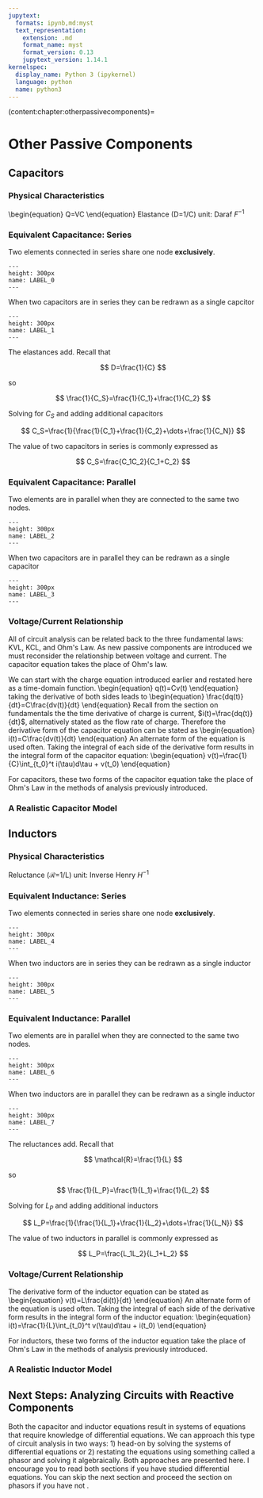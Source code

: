 ```yaml
---
jupytext:
  formats: ipynb,md:myst
  text_representation:
    extension: .md
    format_name: myst
    format_version: 0.13
    jupytext_version: 1.14.1
kernelspec:
  display_name: Python 3 (ipykernel)
  language: python
  name: python3
---
```


(content:chapter:otherpassivecomponents)=

# Other Passive Components

## Capacitors

### Physical Characteristics

\begin{equation}
Q=VC
\end{equation}
Elastance (D=1/C) unit: Daraf $F^{-1}$

### Equivalent Capacitance: Series

Two elements connected in series share one node **exclusively**.

```{figure} logo.png
---
height: 300px
name: LABEL_0
---
```

When two capacitors are in series they can be redrawn as a single capcitor

```{figure} logo.png
---
height: 300px
name: LABEL_1
---
```

The elastances add. Recall that

$$ D=\frac{1}{C} $$

so

$$ \frac{1}{C_S}=\frac{1}{C_1}+\frac{1}{C_2} $$

Solving for $C_S$ and adding additional capacitors

$$ C_S=\frac{1}{\frac{1}{C_1}+\frac{1}{C_2}+\dots+\frac{1}{C_N}} $$

The value of two capacitors in series is commonly expressed as

$$ C_S=\frac{C_1C_2}{C_1+C_2} $$

### Equivalent Capacitance: Parallel

Two elements are in parallel when they are connected to the same two nodes.

```{figure} logo.png
---
height: 300px
name: LABEL_2
---
```

When two capacitors are in parallel they can be redrawn as a single capacitor

```{figure} logo.png
---
height: 300px
name: LABEL_3
---
```

### Voltage/Current Relationship

All of circuit analysis can be related back to the three fundamental laws: KVL, KCL, and Ohm's Law. As new passive components are introduced we must reconsider the relationship between voltage and current. The capacitor equation takes the place of Ohm's law.

We can start with the charge equation introduced earlier and restated here as a time-domain function.
\begin{equation}
q(t)=Cv(t)
\end{equation}
taking the derivative of both sides leads to
\begin{equation}
\frac{dq(t)}{dt}=C\frac{dv(t)}{dt}
\end{equation}
Recall from the section on fundamentals the the time derivative of charge is current, $i(t)=\frac{dq(t)}{dt}$, alternatively stated as the flow rate of charge. Therefore the derivative form of the capacitor equation can be stated as
\begin{equation}
i(t)=C\frac{dv(t)}{dt}
\end{equation}
An alternate form of the equation is used often. Taking the integral of each side of the derivative form results in the integral form of the capacitor equation:
\begin{equation}
v(t)=\frac{1}{C}\int\_{t_0}^t i(\tau)d\tau + v(t_0)
\end{equation}

For capacitors, these two forms of the capacitor equation take the place of Ohm's Law in the methods of analysis previously introduced.

### A Realistic Capacitor Model

## Inductors

### Physical Characteristics

Reluctance ($\mathcal{R}$=1/L) unit: Inverse Henry $H^{-1}$

### Equivalent Inductance: Series

Two elements connected in series share one node **exclusively**.

```{figure} logo.png
---
height: 300px
name: LABEL_4
---
```

When two inductors are in series they can be redrawn as a single inductor

```{figure} logo.png
---
height: 300px
name: LABEL_5
---
```

### Equivalent Inductance: Parallel

Two elements are in parallel when they are connected to the same two nodes.

```{figure} logo.png
---
height: 300px
name: LABEL_6
---
```

When two inductors are in parallel they can be redrawn as a single inductor

```{figure} logo.png
---
height: 300px
name: LABEL_7
---
```

The reluctances add. Recall that

$$ \mathcal{R}=\frac{1}{L} $$

so

$$ \frac{1}{L_P}=\frac{1}{L_1}+\frac{1}{L_2} $$

Solving for $L_P$ and adding additional inductors

$$ L_P=\frac{1}{\frac{1}{L_1}+\frac{1}{L_2}+\dots+\frac{1}{L_N}} $$

The value of two inductors in parallel is commonly expressed as

$$ L_P=\frac{L_1L_2}{L_1+L_2} $$

### Voltage/Current Relationship

The derivative form of the inductor equation can be stated as
\begin{equation}
v(t)=L\frac{di(t)}{dt}
\end{equation}
An alternate form of the equation is used often. Taking the integral of each side of the derivative form results in the integral form of the inductor equation:
\begin{equation}
i(t)=\frac{1}{L}\int\_{t_0}^t v(\tau)d\tau + i(t_0)
\end{equation}

For inductors, these two forms of the inductor equation take the place of Ohm's Law in the methods of analysis previously introduced.

### A Realistic Inductor Model

## Next Steps: Analyzing Circuits with Reactive Components

Both the capacitor and inductor equations result in systems of equations that require knowledge of differential equations. We can approach this type of circuit analysis in two ways: 1) head-on by solving the systems of differential equations or 2) restating the equations using something called a phasor and solving it algebraically. Both approaches are presented here. I encourage you to read both sections if you have studied differential equations. You can skip the next section and proceed the section on phasors if you have not .
